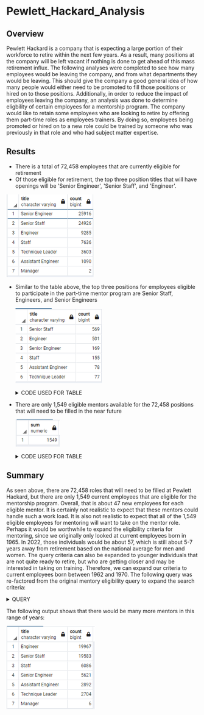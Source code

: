 # Pewlett_Hackard_Analysis

## Overview
Pewlett Hackard is a company that is expecting a large portion of their workforce to retire within the next few years.  As a result, many positions at the company will be left vacant if nothing is done to get ahead of this mass retirement influx.  The following analyses were completed to see how many employees would be leaving the company, and from what departments they would be leaving.  This should give the company a good general idea of how many people would either need to be promoted to fill those positions or hired on to those positions.  Additionally, in order to reduce the impact of employees leaving the company, an analysis was done to determine eligbility of certain employees for a mentorship program.  The company would like to retain some employees who are looking to retire by offering them part-time roles as employees trainers.  By doing so, employees being promoted or hired on to a new role could be trained by someone who was previously in that role and who had subject matter expertise.

## Results
* There is a total of 72,458 employees that are currently eligible for retirement
* Of those eligible for retirement, the top three position titles that will have openings will be 'Senior Engineer', 'Senior Staff', and 'Engineer'.  

![retirement_titles](https://github.com/Mots94/Pewlett_Hackard_Analysis/blob/main/Data/retirement_titles.PNG)

* Similar to the table above, the top three positions for employees eligible to participate in the part-time mentor program are Senior Staff, Engineers, and Senior Engineers

    ![mentor_titles](https://github.com/Mots94/Pewlett_Hackard_Analysis/blob/main/Data/mentor_titles.PNG)


    <details><summary>CODE USED FOR TABLE</summary>
    <p>

    ```
    SELECT me.title, COUNT(me.title) 
    INTO mentor_titles
    FROM mentors me
    GROUP BY (me.title)
    ORDER BY COUNT(me.title) DESC;
    ```

    <p>
    </details>

* There are only 1,549 eligible mentors available for the 72,458 positions that will need to be filled in the near future

    ![mentor_titles_sum](https://github.com/Mots94/Pewlett_Hackard_Analysis/blob/main/Data/mentor_titles_sum.PNG)


    <details><summary>CODE USED FOR TABLE</summary>
    <p>

    ```
    SELECT SUM(count)
    FROM mentor_titles;
    ```

    <p>
    </details>

## Summary
As seen above, there are 72,458 roles that will need to be filled at Pewlett Hackard, but there are only 1,549 current employees that are eligible for the mentorship program.  Overall, that is about 47 new employees for each eligible mentor.  It is certainly not realistic to expect that these mentors could handle such a work load.  It is also not realistic to expect that all of the 1,549 eligible employees for mentoring will want to take on the mentor role.  Perhaps it would be worthwhile to expand the eligibility criteria for mentoring, since we originally only looked at current employees born in 1965.  In 2022, those individuals would be about 57, which is still about 5-7 years away from retirement based on the national average for men and women.  The query criteria can also be expanded to younger individuals that are not quite ready to retire, but who are getting closer and may be interested in taking on training.  Therefore, we can expand our criteria to current employees born between 1962 and 1970. The following query was re-factored from the original mentory eligibility query to expand the search criteria:

<details><summary>QUERY</summary>
<p>

```
SELECT DISTINCT ON (e.emp_no)
	e.emp_no,
	e.first_name,
	e.last_name,
	e.birth_date,
	de.from_date,
	de.to_date,
	ti.title
INTO mentors_expanded
FROM employees e
	JOIN dept_emp de
		ON (e.emp_no = de.emp_no)
	JOIN titles ti
		ON (e.emp_no = ti.emp_no)
WHERE de.to_date = '9999-01-01'
	AND e.birth_date BETWEEN '1962-01-01' AND '1970-12-31'
ORDER BY e.emp_no, ti.title;
```

<p>
</details>

The following output shows that there would be many more mentors in this range of years:

![mentors_expanded](https://github.com/Mots94/Pewlett_Hackard_Analysis/blob/main/Data/mentor_titles_expanded.PNG)